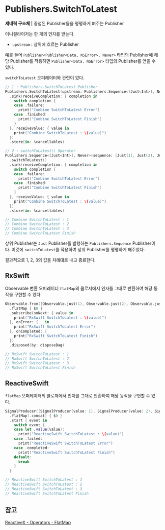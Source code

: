 # Publishers.SwitchToLatest

**제네릭 구조체** | 중첩된 Publisher들을 평평하게 펴주는 Publisher

이니셜라이저는 한 개의 인자를 받는다.

- `upstream` : 상위에 흐르는 Publisher

예를 들어 `Publisher<Publisher<Data, NSError>, Never>` 타입의 Publisher에 해당 Publisher를 적용하면 `Publisher<Data, NSError>` 타입의 Publisher를 얻을 수 있다.

`switchToLatest` 오퍼레이터와 관련이 있다.

```swift
// 1 : Publishers.SwitchToLatest Publisher
Publishers.SwitchToLatest(upstream: Publishers.Sequence<[Just<Int>], Never>(sequence: [Just(1), Just(2), Just(3)]))
  .sink(receiveCompletion: { completion in
    switch completion {
    case .failure:
      print("Combine SwitchToLatest Error")
    case .finished:
      print("Combine SwitchToLatest Finish")
    }
  }, receiveValue: { value in
    print("Combine SwitchToLatest : \(value)")
  })
  .store(in: &cancellables)

// 2 : switchToLatest() Operator
Publishers.Sequence<[Just<Int>], Never>(sequence: [Just(1), Just(2), Just(3)])
  .switchToLatest()
  .sink(receiveCompletion: { completion in
    switch completion {
    case .failure:
      print("Combine SwitchToLatest Error")
    case .finished:
      print("Combine SwitchToLatest Finish")
    }
  }, receiveValue: { value in
    print("Combine SwitchToLatest : \(value)")
  })
  .store(in: &cancellables)

// Combine SwitchToLatest : 1
// Combine SwitchToLatest : 2
// Combine SwitchToLatest : 3
// Combine SwitchToLatest Finish
```

상위 Publisher는 `Just` Publisher를 발행하는 `Publishers.Sequence` Publisher이다. 이것에 `switchToLatest`를 적용하여 상위 Publisher를 평평하게 해주었다.

결과적으로 1, 2, 3의 값을 차례대로 내고 종료한다.

## RxSwift

Observable 변환 오퍼레이터 `flatMap`의 클로저에서 인자를 그대로 반환하여 해당 동작을 구현할 수 있다.

```swift
Observable.from([Observable.just(1), Observable.just(2), Observable.just(3)])
  .flatMap { $0 }
  .subscribe(onNext: { value in
    print("RxSwift SwitchToLatest : \(value)")
  }, onError: { _ in
    print("RxSwift SwitchToLatest Error")
  }, onCompleted: {
    print("RxSwift SwitchToLatest Finish")
  })
  .disposed(by: disposeBag)

// RxSwift SwitchToLatest : 1
// RxSwift SwitchToLatest : 2
// RxSwift SwitchToLatest : 3
// RxSwift SwitchToLatest Finish
```

## ReactiveSwift

`flatMap` 오퍼레이터의 클로저에서 인자를 그대로 반환하여 해당 동작을 구현할 수 있다.

```swift
SignalProducer([SignalProducer(value: 1), SignalProducer(value: 2), SignalProducer(value: 3)])
  .flatMap(.concat) { $0 }
  .start { event in
    switch event {
    case let .value(value):
      print("ReactiveSwift SwitchToLatest : \(value)")
    case .failed:
      print("ReactiveSwift SwitchToLatest Error")
    case .completed:
      print("ReactiveSwift SwitchToLatest Finish")
    default:
      break
    }
  }

// ReactiveSwift SwitchToLatest : 1
// ReactiveSwift SwitchToLatest : 2
// ReactiveSwift SwitchToLatest : 3
// ReactiveSwift SwitchToLatest Finish
```

## 참고

[ReactiveX - Operators - FlatMap](http://reactivex.io/documentation/operators/flatmap.html)